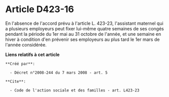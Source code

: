 # Article D423-16

En l'absence de l'accord prévu à l'article L. 423-23, l'assistant maternel qui a plusieurs employeurs peut fixer lui-même
quatre semaines de ses congés pendant la période du 1er mai au 31 octobre de l'année, et une semaine en hiver à condition
d'en prévenir ses employeurs au plus tard le 1er mars de l'année considérée.

**Liens relatifs à cet article**

	**Créé par**:

	  - Décret n°2008-244 du 7 mars 2008 - art. 5

	**Cite**:

	  - Code de l'action sociale et des familles - art. L423-23

